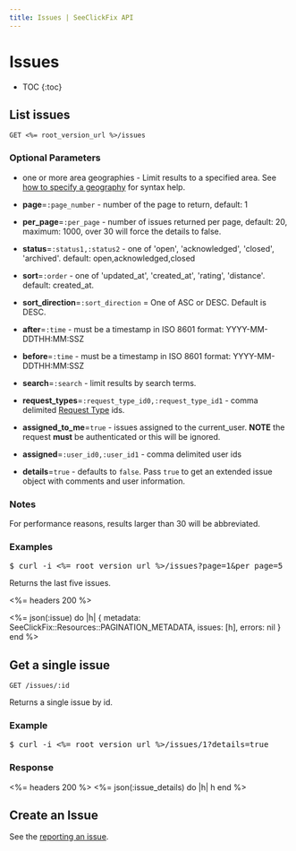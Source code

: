 ```yaml
---
title: Issues | SeeClickFix API
---
```


# Issues

* TOC
{:toc}

## List issues

    GET <%= root_version_url %>/issues

### Optional Parameters

* one or more area geographies - Limit results to a specified area. See <a href="/#geography">how to specify a geography</a> for syntax help.

* **page**=`:page_number` - number of the page to return, default: 1

* **per_page**=`:per_page` - number of issues returned per page, default: 20, maximum: 1000, over 30 will force the details to false.

* **status**=`:status1,:status2` - one of 'open', 'acknowledged', 'closed', 'archived'. default: open,acknowledged,closed

* **sort**=`:order` - one of 'updated_at', 'created_at', 'rating', 'distance'. default: created_at.

* **sort_direction**=`:sort_direction` = One of ASC or DESC. Default is DESC.

* **after**=`:time` - must be a timestamp in ISO 8601 format: YYYY-MM-DDTHH:MM:SSZ

* **before**=`:time` - must be a timestamp in ISO 8601 format: YYYY-MM-DDTHH:MM:SSZ

* **search**=`:search` - limit results by search terms.

* **request_types**=`:request_type_id0,:request_type_id1` - comma delimited [Request Type](/v2/issues/reporting/#details-about-a-request-type) ids.

* **assigned_to_me**=`true` - issues assigned to the current_user. **NOTE** the request **must** be authenticated or this will be ignored.

* **assigned**=`:user_id0,:user_id1` - comma delimited user ids

* **details**=`true` - defaults to `false`. Pass `true` to get an extended issue object with comments and user information.

### Notes

For performance reasons, results larger than 30 will be abbreviated.

### Examples

<pre class="terminal">
$ curl -i <%= root_version_url %>/issues?page=1&per_page=5
</pre>

Returns the last five issues.

<%= headers 200 %>

<%=
  json(:issue) do |h|
    { metadata: SeeClickFix::Resources::PAGINATION_METADATA,
      issues: [h],
      errors: nil
    }
  end
%>

## Get a single issue

    GET /issues/:id

Returns a single issue by id.

### Example

<pre class="terminal">
$ curl -i <%= root_version_url %>/issues/1?details=true
</pre>

### Response

<%= headers 200 %>
<%=
  json(:issue_details) do |h|
    h
  end
%>

## Create an Issue

See the <a href="/v2/issues/reporting/">reporting an issue</a>.
